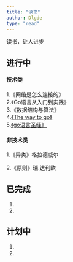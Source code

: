 ```yaml
---
title: "读书"
author: Dlgde
type: "read"
---
```

读书，让人进步
## 进行中

#### 技术类

  1.《网络是怎么连接的》  
  2.《Go语言从入门到实践》   
  3.《数据结构与算法》   
  4.[《The way to go》](https://github.com/Dlgde/the-way-to-go_ZH_CN/blob/master/eBook/directory.md)  
  5.[《go语言圣经》](https://books.studygolang.com/gopl-zh/index.html)  


#### 非技术类

  1.《异类》格拉德威尔

  2.《原则》瑞.达利欧

## 已完成

  1.  
  2.  

## 计划中

  1.  
  2.  